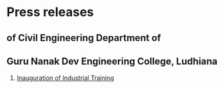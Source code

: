 # Press releases
## of Civil Engineering Department of
## Guru Nanak Dev Engineering College, Ludhiana

1. [Inauguration of Industrial Training](2009101.md)
